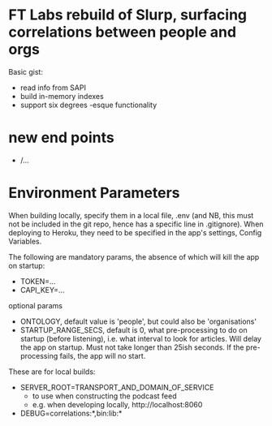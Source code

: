 # FT Labs rebuild of Slurp, surfacing correlations between people and orgs

Basic gist:

* read info from SAPI
* build in-memory indexes
* support six degrees -esque functionality

# new end points

* /...

# Environment Parameters

When building locally, specify them in a local file, .env (and NB, this must not be included in the git repo, hence has a specific line in .gitignore). When deploying to Heroku, they need to be specified in the app's settings, Config Variables.

The following are mandatory params, the absence of which will kill the app on startup:

* TOKEN=...
* CAPI_KEY=...

optional params

* ONTOLOGY, default value is 'people', but could also be 'organisations'
* STARTUP_RANGE_SECS, default is 0, what pre-processing to do on startup (before listening), i.e. what interval to look for articles. Will delay the app on startup. Must not take longer than 25ish seconds. If the pre-processing fails, the app will no start.

These are for local builds:

* SERVER_ROOT=TRANSPORT_AND_DOMAIN_OF_SERVICE
   * to use when constructing the podcast feed
   * e.g. when developing locally, http://localhost:8060
* DEBUG=correlations:\*,bin:lib:\*
